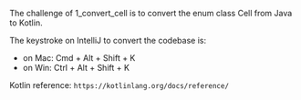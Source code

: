 The challenge of 1_convert_cell is to convert the enum class Cell from Java to Kotlin.

The keystroke on IntelliJ to convert the codebase is:
- on Mac: Cmd + Alt + Shift + K
- on Win: Ctrl + Alt + Shift + K

Kotlin reference:
`https://kotlinlang.org/docs/reference/`


